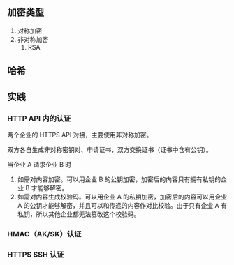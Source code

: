 



## 加密类型

1. 对称加密
2. 非对称加密
   1. RSA


## 哈希



## 实践

### HTTP API 内的认证

两个企业的 HTTPS API 对接，主要使用非对称加密。

双方各自生成非对称密钥对、申请证书，双方交换证书（证书中含有公钥）。

当企业 A 请求企业 B 时

1. 如需对内容加密。可以用企业 B 的公钥加密，加密后的内容只有拥有私钥的企业 B 才能够解密。
2. 如需对内容生成校验码。可以用企业 A 的私钥加密，加密后的内容可以用企业 A 的公钥才能够解密，并且可以和传递的内容作对比校验。由于只有企业 A 有私钥，所以其他企业都无法篡改这个校验码。

### HMAC（AK/SK）认证

### HTTPS SSH 认证

